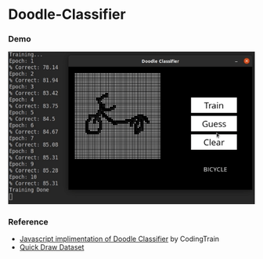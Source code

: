 # Doodle-Classifier
### Demo
<p align="center" width="100%">
  <img alt="Demo gif" src="demo/demo.gif">
</p>

### Reference
- [Javascript implimentation of Doodle Classifier](https://www.youtube.com/watch?v=pqY_Tn2SIVA&ab_channel=TheCodingTrain) by CodingTrain
- [Quick Draw Dataset](https://console.cloud.google.com/storage/browser/quickdraw_dataset/full/numpy_bitmap;tab=objects?pageState=(%22StorageObjectListTable%22:(%22f%22:%22%255B%255D%22))&prefix=&forceOnObjectsSortingFiltering=false)

